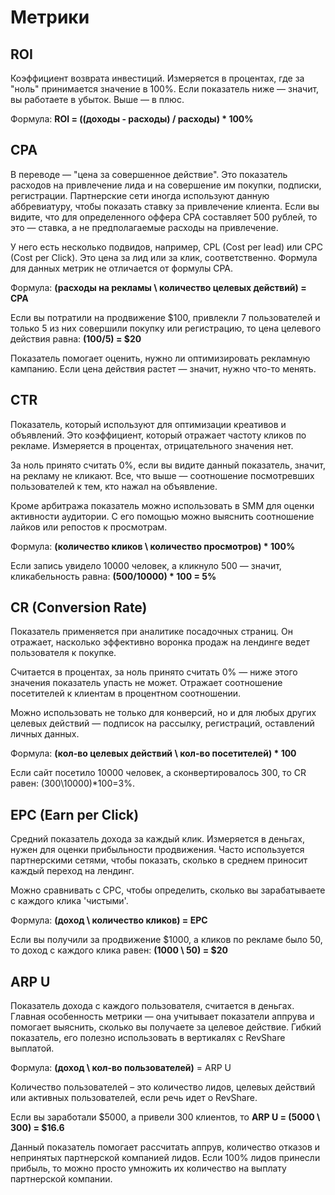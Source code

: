 # Метрики

## ROI

Коэффициент возврата инвестиций. Измеряется в процентах, где за "ноль" принимается значение в 100%. Если показатель ниже — значит, вы работаете 
в убыток. Выше — в плюс.

Формула: **ROI = ((доходы - расходы) / расходы) * 100%**

## CPA

В переводе — "цена за совершенное действие". Это показатель расходов на привлечение лида и на совершение им покупки, подписки, регистрации. 
Партнерские сети иногда используют данную аббревиатуру, чтобы показать ставку за привлечение клиента. Если вы видите, что для определенного 
оффера СРА составляет 500 рублей, то это — ставка, а не предполагаемые расходы на привлечение.

У него есть несколько подвидов, например, CPL (Cost per lead) или CPC (Cost per Click). Это цена за лид или за клик, соответственно. 
Формула для данных метрик не отличается от формулы CPA.

Формула: **(расходы на рекламы \ количество целевых действий) = CPA**

Если вы потратили на продвижение $100, привлекли 7 пользователей и только 5 из них совершили покупку или регистрацию, то цена целевого 
действия равна: **(100/5) = $20**

Показатель помогает оценить, нужно ли оптимизировать рекламную кампанию. Если цена действия растет — значит, нужно что-то менять.

## CTR

Показатель, который используют для оптимизации креативов и объявлений. Это коэффициент, который отражает частоту кликов по рекламе. Измеряется 
в процентах, отрицательного значения нет.

За ноль принято считать 0%, если вы видите данный показатель, значит, на рекламу не кликают. Все, что выше — соотношение посмотревших 
пользователей к тем, кто нажал на объявление.

Кроме арбитража показатель можно использовать в SMM для оценки активности аудитории. С его помощью можно выяснить соотношение лайков или 
репостов к просмотрам.

Формула: **(количество кликов \ количество просмотров) * 100%**

Если запись увидело 10000 человек, а кликнуло 500 — значит, кликабельность равна: **(500/10000) * 100 = 5%**

## СR (Conversion Rate)

Показатель применяется при аналитике посадочных страниц. Он отражает, насколько эффективно воронка продаж на лендинге ведет пользователя к 
покупке.

Считается в процентах, за ноль принято считать 0% — ниже этого значения показатель упасть не может. Отражает соотношение посетителей к клиентам
в процентном соотношении.

Можно использовать не только для конверсий, но и для любых других целевых действий — подписок на рассылку, регистраций, оставлений личных данных.

Формула: **(кол-во целевых действий \ кол-во посетителей) * 100**

Если сайт посетило 10000 человек, а сконвертировалось 300, то CR равен: (300\10000)*100=3%.

## EPC (Earn per Click)

Средний показатель дохода за каждый клик. Измеряется в деньгах, нужен для оценки прибыльности продвижения. Часто используется партнерскими 
сетями, чтобы показать, сколько в среднем приносит каждый переход на лендинг.

Можно сравнивать с CPC, чтобы определить, сколько вы зарабатываете с каждого клика 'чистыми'.

Формула: **(доход \ количество кликов) = EPC**

Если вы получили за продвижение $1000, а кликов по рекламе было 50, то доход с каждого клика равен: **(1000 \ 50) = $20**

## ARP U

Показатель дохода с каждого пользователя, считается в деньгах.
Главная особенность метрики — она учитывает показатели аппрува и помогает выяснить, сколько вы получаете за целевое действие. Гибкий 
показатель, его полезно использовать в вертикалях с RevShare выплатой.

Формула: **(доход \ кол-во пользователей)** = ARP U 

Количество пользователей – это количество лидов, целевых действий или активных пользователей, если речь идет о RevShare.

Если вы заработали $5000, а привели 300 клиентов, то **ARP U = (5000 \ 300) = $16.6**

Данный показатель помогает рассчитать аппрув, количество отказов и непринятых партнерской компанией лидов. Если 100% лидов принесли прибыль, 
то можно просто умножить их количество на выплату партнерской компании.
